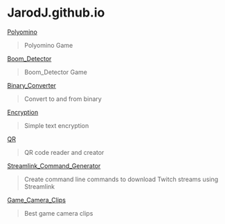 # JarodJ.github.io

[Polyomino](./Polyomino.html)
> Polyomino Game

[Boom_Detector](./Boom_Detector.html)
> Boom_Detector Game

[Binary_Converter](./Binary_Converter.html)
> Convert to and from binary

[Encryption](./Encryption.html)
> Simple text encryption

[QR](./QR.html)
> QR code reader and creator

[Streamlink_Command_Generator](./Streamlink_Command_Generator.html)
> Create command line commands to download Twitch streams using Streamlink

[Game_Camera_Clips](./Game_Camera_Clips.html)

> Best game camera clips



